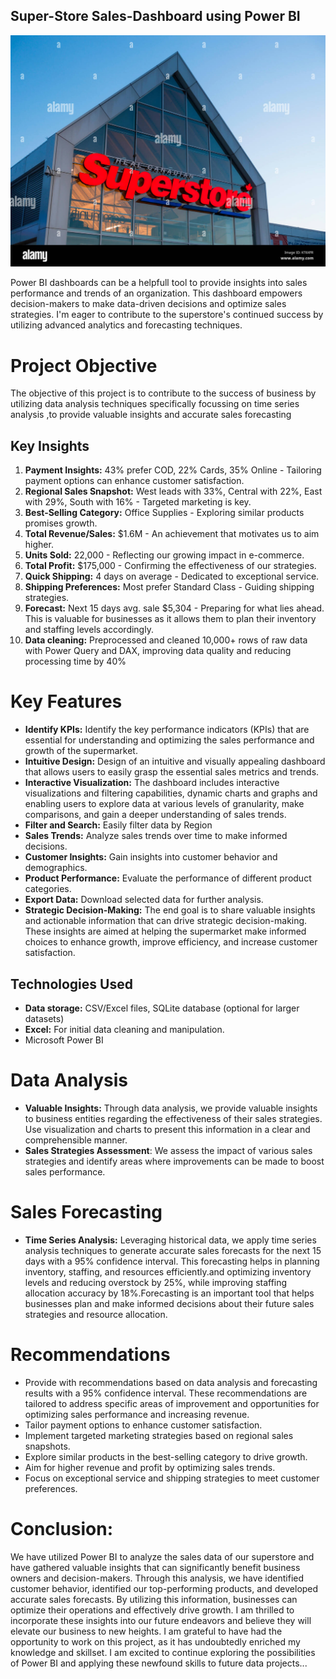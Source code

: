 ## Super-Store Sales-Dashboard using Power BI
![image alt](https://github.com/gaurav510610/Power-Bi-Dashboard-Project/blob/main/the-logo-on-the-front-of-a-real-canadian-superstore-a-supermarket-KT6XFR.jpg?raw=true)

Power BI dashboards can be a helpfull tool to provide insights into sales performance and trends of an organization.
This dashboard empowers decision-makers to make data-driven decisions and optimize sales strategies. I'm eager to contribute to the superstore's continued success by utilizing advanced analytics and forecasting techniques.

# Project Objective 

The objective of this project is to  contribute   to the success  of business by utilizing data analysis techniques specifically 
focussing on time series analysis ,to provide valuable insights and accurate sales  forecasting

## Key Insights
1. **Payment Insights:** 43% prefer COD, 22% Cards, 35% Online - Tailoring payment options can enhance customer satisfaction.
2. **Regional Sales Snapshot:** West leads with 33%, Central with 22%, East with 29%, South with 16% - Targeted marketing is key.
3. **Best-Selling Category:** Office Supplies - Exploring similar products promises growth.
4. **Total Revenue/Sales:** $1.6M - An achievement that motivates us to aim higher.
5. **Units Sold:** 22,000 - Reflecting our growing impact in e-commerce.
6. **Total Profit:** $175,000 - Confirming the effectiveness of our strategies.
7. **Quick Shipping:** 4 days on average - Dedicated to exceptional service.
8. **Shipping Preferences:** Most prefer Standard Class - Guiding shipping strategies.
9. **Forecast:** Next 15 days avg. sale $5,304 - Preparing for what lies ahead. This is valuable for businesses as it allows them to plan their inventory and staffing levels accordingly.
10. **Data cleaning:**   Preprocessed and cleaned 10,000+ rows of raw data with Power Query and DAX, improving data quality and reducing processing time by 40%

# Key Features
- **Identify KPIs:** Identify the key performance indicators (KPIs) that are essential for understanding and optimizing the sales performance and growth of the supermarket.
- **Intuitive Design:** Design of an intuitive and visually appealing dashboard that allows users to easily grasp the essential sales metrics and trends.
- **Interactive Visualization:** The dashboard includes interactive visualizations and filtering capabilities, dynamic charts and graphs and enabling users to explore data at various levels of granularity, make comparisons, and gain a deeper understanding of sales trends.
- **Filter and Search:** Easily filter data by Region 
- **Sales Trends:** Analyze sales trends over time to make informed decisions.
- **Customer Insights:** Gain insights into customer behavior and demographics.
- **Product Performance:** Evaluate the performance of different product categories.
- **Export Data:** Download selected data for further analysis. 
- **Strategic Decision-Making:** The end goal is to share valuable insights and actionable information that can drive strategic decision-making. These insights are aimed at helping the supermarket make informed choices to enhance growth, improve efficiency, and increase customer satisfaction.
## Technologies Used
- **Data storage:** CSV/Excel files, SQLite database (optional for larger datasets)
- **Excel:** For initial data cleaning and manipulation.
-  Microsoft Power BI
 # Data Analysis
- **Valuable Insights:** Through data analysis, we provide valuable insights to business entities regarding the effectiveness of their sales strategies. Use visualization and charts to present this information in a clear and comprehensible manner.
- **Sales Strategies Assessment**: We assess the impact of various sales strategies and identify areas where improvements can be made to boost sales performance.
# Sales Forecasting
- **Time Series Analysis:**  Leveraging historical data, we apply time series analysis techniques to generate accurate sales forecasts for the next 15 days with a 95% confidence interval. This forecasting helps in planning inventory, staffing, and resources efficiently.and optimizing inventory levels and reducing overstock by 25%, while improving staffing allocation accuracy by 18%.Forecasting is an important tool that helps businesses plan and make informed decisions about their future sales strategies and resource allocation.
 # Recommendations
- Provide with recommendations based on data analysis and forecasting results with a 95% confidence interval. These recommendations are tailored to address specific areas of improvement and opportunities for optimizing sales performance and increasing revenue.
- Tailor payment options to enhance customer satisfaction.
- Implement targeted marketing strategies based on regional sales snapshots.
- Explore similar products in the best-selling category to drive growth.
- Aim for higher revenue and profit by optimizing sales trends.
- Focus on exceptional service and shipping strategies to meet customer preferences.
 # Conclusion:
 We have utilized Power BI to analyze the sales data of our superstore and have gathered valuable insights that can significantly benefit business owners and decision-makers. Through this analysis, we have identified customer behavior, identified our top-performing products, and developed accurate sales forecasts. By utilizing this information, businesses can optimize their operations and effectively drive growth. I am thrilled to incorporate these insights into our future endeavors and believe they will elevate our business to new heights.
I am grateful to have had the opportunity to work on this project, as it has undoubtedly enriched my knowledge and skillset.
I am excited to continue exploring the possibilities of Power BI and applying these newfound skills to future data projects...


